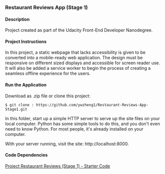 ### Restaurant Reviews App (Stage 1)  

#### Description
Project created as part of the Udacity Front-End Developer Nanodegree.

#### Project Instructions  
In this project, a static webpage that lacks accessibility is given to be converted into a mobile-ready web application. The design must be responsive on different sized displays and accessible for screen reader use. It will also be added a service worker to begin the process of creating a seamless offline experience for the users.

#### Run the Application
Download as .zip file or clone this project:

  ``$ git clone : https://github.com/ywzheng1/Restaurant-Reviews-App-Stage1.git``

In this folder, start up a simple HTTP server to serve up the site files on your local computer. Python has some simple tools to do this, and you don't even need to know Python. For most people, it's already installed on your computer.

With your server running, visit the site: http://localhost:8000.

#### Code Dependencies
[Project Restaurant Reviews (Stage 1) - Starter Code](https://github.com/udacity/mws-restaurant-stage-1)

